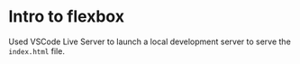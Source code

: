 # Intro to flexbox

Used VSCode Live Server to launch a local development server to serve the `index.html` file.
